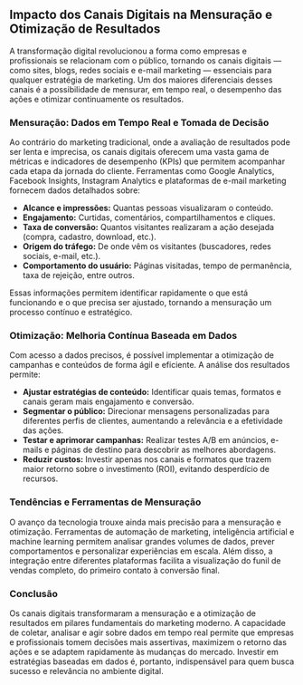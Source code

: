 
## Impacto dos Canais Digitais na Mensuração e Otimização de Resultados

A transformação digital revolucionou a forma como empresas e profissionais se relacionam com o público, tornando os canais digitais — como sites, blogs, redes sociais e e-mail marketing — essenciais para qualquer estratégia de marketing. Um dos maiores diferenciais desses canais é a possibilidade de mensurar, em tempo real, o desempenho das ações e otimizar continuamente os resultados.

### Mensuração: Dados em Tempo Real e Tomada de Decisão

Ao contrário do marketing tradicional, onde a avaliação de resultados pode ser lenta e imprecisa, os canais digitais oferecem uma vasta gama de métricas e indicadores de desempenho (KPIs) que permitem acompanhar cada etapa da jornada do cliente. Ferramentas como Google Analytics, Facebook Insights, Instagram Analytics e plataformas de e-mail marketing fornecem dados detalhados sobre:

- **Alcance e impressões:** Quantas pessoas visualizaram o conteúdo.
- **Engajamento:** Curtidas, comentários, compartilhamentos e cliques.
- **Taxa de conversão:** Quantos visitantes realizaram a ação desejada (compra, cadastro, download, etc.).
- **Origem do tráfego:** De onde vêm os visitantes (buscadores, redes sociais, e-mail, etc.).
- **Comportamento do usuário:** Páginas visitadas, tempo de permanência, taxa de rejeição, entre outros.

Essas informações permitem identificar rapidamente o que está funcionando e o que precisa ser ajustado, tornando a mensuração um processo contínuo e estratégico.

### Otimização: Melhoria Contínua Baseada em Dados

Com acesso a dados precisos, é possível implementar a otimização de campanhas e conteúdos de forma ágil e eficiente. A análise dos resultados permite:

- **Ajustar estratégias de conteúdo:** Identificar quais temas, formatos e canais geram mais engajamento e conversão.
- **Segmentar o público:** Direcionar mensagens personalizadas para diferentes perfis de clientes, aumentando a relevância e a efetividade das ações.
- **Testar e aprimorar campanhas:** Realizar testes A/B em anúncios, e-mails e páginas de destino para descobrir as melhores abordagens.
- **Reduzir custos:** Investir apenas nos canais e formatos que trazem maior retorno sobre o investimento (ROI), evitando desperdício de recursos.

### Tendências e Ferramentas de Mensuração

O avanço da tecnologia trouxe ainda mais precisão para a mensuração e otimização. Ferramentas de automação de marketing, inteligência artificial e machine learning permitem analisar grandes volumes de dados, prever comportamentos e personalizar experiências em escala. Além disso, a integração entre diferentes plataformas facilita a visualização do funil de vendas completo, do primeiro contato à conversão final.

### Conclusão

Os canais digitais transformaram a mensuração e a otimização de resultados em pilares fundamentais do marketing moderno. A capacidade de coletar, analisar e agir sobre dados em tempo real permite que empresas e profissionais tomem decisões mais assertivas, maximizem o retorno das ações e se adaptem rapidamente às mudanças do mercado. Investir em estratégias baseadas em dados é, portanto, indispensável para quem busca sucesso e relevância no ambiente digital.
```
